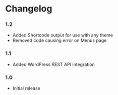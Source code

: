 # Changelog

### 1.2
* Added Shortcode output for use with any theme
* Removed code causing error on Menus page

### 1.1
* Added WordPress REST API integration

### 1.0
* Initial release
